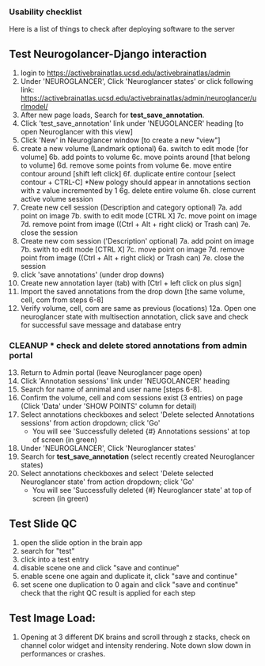 ### Usability checklist

Here is a list of things to check after deploying software to the server

## Test Neurogolancer-Django interaction
1. login to https://activebrainatlas.ucsd.edu/activebrainatlas/admin
2. Under 'NEUROGLANCER', Click 'Neuroglancer states' or click following link: https://activebrainatlas.ucsd.edu/activebrainatlas/admin/neuroglancer/urlmodel/ 
3. After new page loads, Search for **test_save_annotation**. 
4. Click 'test_save_annotation' link under 'NEUGOLANCER' heading [to open Neuroglancer with this view]
5. Click 'New' in Neuroglancer window [to create a new "view"]
6. create a new volume (Landmark optional)
  6a. switch to edit mode [for volume]
  6b. add points to volume
  6c. move points around [that belong to volume]
  6d. remove some points from volume
  6e. move entire contour around [shift left click]
  6f. duplicate entire contour [select contour + CTRL-C] *New pology should appear in annotations section with z value incremented by 1
  6g. delete entire volume
  6h. close current active volume session
7. Create new cell session (Description and category optional)
  7a. add point on image
  7b. swith to edit mode [CTRL X]
  7c. move point on image
  7d. remove point from image ((Ctrl + Alt + right click) or Trash can) 
  7e. close the session
8. Create new com session ('Description' optional)
  7a. add point on image
  7b. swith to edit mode [CTRL X]
  7c. move point on image
  7d. remove point from image ((Ctrl + Alt + right click) or Trash can) 
  7e. close the session
9. click 'save annotations' (under drop downs)
10. Create new annotation layer (tab) with [Ctrl + left click on plus sign]
11. Import the saved annotations from the drop down [the same volume, cell, com from steps 6-8]
12. Verify volume, cell, com are same as previous (locations)
  12a. Open one neuroglancer state with multisection annotation, click save and check for successful save message and database entry

### CLEANUP * check and delete stored annotations from admin portal
13. Return to Admin portal (leave Neuroglancer page open)
14. Click 'Annotation sessions' link under 'NEUGOLANCER' heading
15. Search for name of annimal and user name [steps 6-8].
16. Confirm the volume, cell and com sessions exist (3 entries) on page (Click 'Data' under 'SHOW POINTS' column for detail)
17. Select annotations checkboxes and select 'Delete selected Annotations sessions' from action dropdown; click 'Go'
    * You will see 'Successfully deleted {#} Annotations sessions' at top of screen (in green)  
18. Under 'NEUROGLANCER', Click 'Neuroglancer states'
19. Search for **test_save_annotation** (select recently created Neuroglancer states)
20. Select annotations checkboxes and select 'Delete selected Neuroglancer state' from action dropdown; click 'Go'
    * You will see 'Successfully deleted {#} Neuroglancer state' at top of screen (in green)  


## Test Slide QC
1. open the slide option in the brain app
2. search for "test"
3. click into a test entry
4. disable scene one and click "save and continue"
5. enable scene one again and duplicate it, click "save and continue"
6. set scene one duplication to 0 again and click "save and continue"
check that the right QC result is applied for each step

## Test Image Load:
1. Opening at 3 different DK brains and scroll through z stacks, check on channel color widget and intensity rendering.  Note down slow down in performances or crashes.
